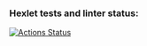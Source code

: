 ### Hexlet tests and linter status:
[![Actions Status](https://github.com/AnthonyTestBag/qa-engineer-project-84/actions/workflows/hexlet-check.yml/badge.svg)](https://github.com/AnthonyTestBag/qa-engineer-project-84/actions)